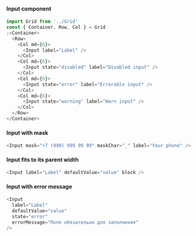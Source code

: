 #### Input component

```js
import Grid from '../Grid'
const { Container, Row, Col } = Grid
;<Container>
  <Row>
    <Col md={6}>
      <Input label="Label" />
    </Col>
    <Col md={6}>
      <Input state="disabled" label="Disabled input" />
    </Col>
    <Col md={6}>
      <Input state="error" label="Errorable input" />
    </Col>
    <Col md={6}>
      <Input state="warning" label="Warn input" />
    </Col>
  </Row>
</Container>
```

#### Input with mask

```js
<Input mask="+7 (999) 999 99 99" maskChar="_" label="Your phone" />
```

#### Input fits to its parent width

```js
<Input label="Label" defaultValue="value" block />
```

#### Input with error message

```js
<Input
  label="Label"
  defaultValue="value"
  state="error"
  errorMessage="Поле обязательно для заполнения"
/>
```
